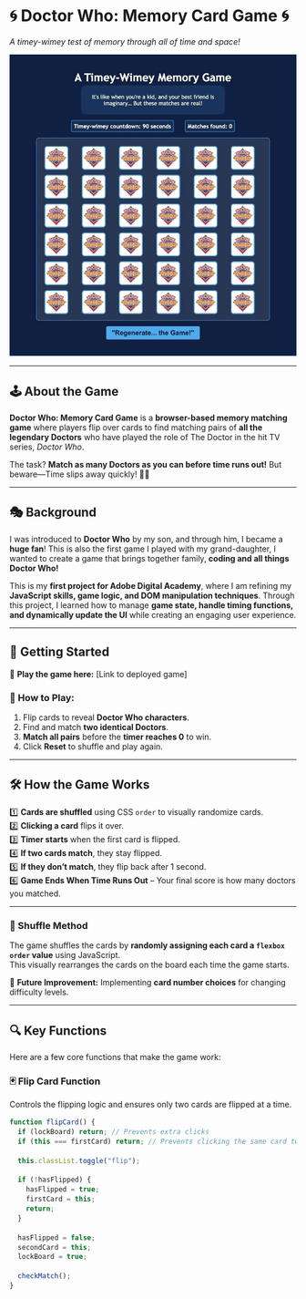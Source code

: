 # 🌀 **Doctor Who: Memory Card Game** 🌀  

_A timey-wimey test of memory through all of time and space!_  

![Game Screenshot](images/screenShot.jpg)  

---

## 🕹️ About the Game  
**Doctor Who: Memory Card Game** is a **browser-based memory matching game** where players flip over cards to find matching pairs of **all the legendary Doctors** who have played the role of The Doctor in the hit TV series, _Doctor Who_.  

The task? **Match as many Doctors as you can before time runs out!** But beware—Time slips away quickly! 🚀🌀  

---

## 🎭 Background  
I was introduced to **Doctor Who** by my son, and through him, I became a **huge fan**! This is also the first game I played with my grand-daughter, I wanted to create a game that brings together family, **coding and all things Doctor Who!**  

This is my **first project for Adobe Digital Academy**, where I am refining my **JavaScript skills, game logic, and DOM manipulation techniques**. Through this project, I learned how to manage **game state, handle timing functions, and dynamically update the UI** while creating an engaging user experience.   

---

## 🚀 Getting Started  
🔗 **Play the game here:** [Link to deployed game]  

### 🎯 How to Play:  
1. Flip cards to reveal **Doctor Who characters**.  
2. Find and match **two identical Doctors**.  
3. **Match all pairs** before the **timer reaches 0** to win.  
4. Click **Reset** to shuffle and play again.  

---

## 🛠️ How the Game Works  
1️⃣ **Cards are shuffled** using CSS `order` to visually randomize cards.  
2️⃣ **Clicking a card** flips it over.  
3️⃣ **Timer starts** when the first card is flipped.  
4️⃣ **If two cards match**, they stay flipped.  
5️⃣ **If they don’t match**, they flip back after 1 second.  
6️⃣ **Game Ends When Time Runs Out** – Your final score is how many doctors you matched.  

---

### 🔄 Shuffle Method  
The game shuffles the cards by **randomly assigning each card a `flexbox order` value** using JavaScript.  
This visually rearranges the cards on the board each time the game starts.  

📌 **Future Improvement:** Implementing **card number choices** for changing difficulty levels.  

---

## 🔍 Key Functions  

Here are a few core functions that make the game work:  

### 🃏 Flip Card Function  
Controls the flipping logic and ensures only two cards are flipped at a time.  
```javascript
function flipCard() {
  if (lockBoard) return; // Prevents extra clicks
  if (this === firstCard) return; // Prevents clicking the same card twice

  this.classList.toggle("flip");

  if (!hasFlipped) {
    hasFlipped = true;
    firstCard = this;
    return;
  }

  hasFlipped = false;
  secondCard = this;
  lockBoard = true; 

  checkMatch();
}